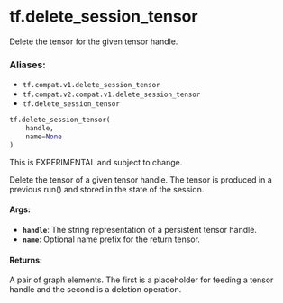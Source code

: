 <div itemscope itemtype="http://developers.google.com/ReferenceObject">
<meta itemprop="name" content="tf.delete_session_tensor" />
<meta itemprop="path" content="Stable" />
</div>

# tf.delete_session_tensor

Delete the tensor for the given tensor handle.

### Aliases:

* `tf.compat.v1.delete_session_tensor`
* `tf.compat.v2.compat.v1.delete_session_tensor`
* `tf.delete_session_tensor`

``` python
tf.delete_session_tensor(
    handle,
    name=None
)
```

<!-- Placeholder for "Used in" -->

This is EXPERIMENTAL and subject to change.

Delete the tensor of a given tensor handle. The tensor is produced
in a previous run() and stored in the state of the session.

#### Args:


* <b>`handle`</b>: The string representation of a persistent tensor handle.
* <b>`name`</b>: Optional name prefix for the return tensor.


#### Returns:

A pair of graph elements. The first is a placeholder for feeding a
tensor handle and the second is a deletion operation.
